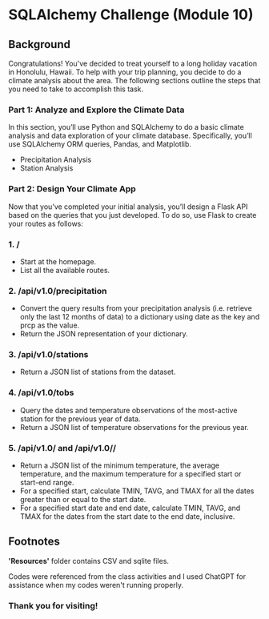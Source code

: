 # __SQLAlchemy Challenge (Module 10)__

## __Background__
Congratulations! You've decided to treat yourself to a long holiday vacation in Honolulu, Hawaii. To help with your trip planning, you decide to do a climate analysis about the area. The following sections outline the steps that you need to take to accomplish this task.

### __Part 1:__ Analyze and Explore the Climate Data
In this section, you’ll use Python and SQLAlchemy to do a basic climate analysis and data exploration of your climate database. Specifically, you’ll use SQLAlchemy ORM queries, Pandas, and Matplotlib. 

- Precipitation Analysis
- Station Analysis

### __Part 2:__ Design Your Climate App
Now that you’ve completed your initial analysis, you’ll design a Flask API based on the queries that you just developed. To do so, use Flask to create your routes as follows:

### __1.__ /
- Start at the homepage.
- List all the available routes.

### __2.__ /api/v1.0/precipitation
- Convert the query results from your precipitation analysis (i.e. retrieve only the last 12 months of data) to a dictionary using date as the key and prcp as the  value.
- Return the JSON representation of your dictionary.

### __3.__ /api/v1.0/stations
- Return a JSON list of stations from the dataset.

### __4.__ /api/v1.0/tobs
- Query the dates and temperature observations of the most-active station for the previous year of data.
- Return a JSON list of temperature observations for the previous year.

### __5.__ /api/v1.0/<start> and /api/v1.0/<start>/<end>
- Return a JSON list of the minimum temperature, the average temperature, and the maximum temperature for a specified start or start-end range.
- For a specified start, calculate TMIN, TAVG, and TMAX for all the dates greater than or equal to the start date.
- For a specified start date and end date, calculate TMIN, TAVG, and TMAX for the dates from the start date to the end date, inclusive.

## __Footnotes__
__'Resources'__ folder contains CSV and sqlite files.

Codes were referenced from the class activities and I used ChatGPT for assistance when my codes weren't running properly. 


### __Thank you for visiting!__